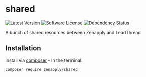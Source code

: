 # shared
[![Latest Version](https://img.shields.io/github/release/zenapply/shared.svg?style=flat-square)](https://github.com/zenapply/shared/releases)
[![Software License](https://img.shields.io/badge/license-MIT-brightgreen.svg?style=flat-square)](LICENSE.md)
[![Dependency Status](https://www.versioneye.com/user/projects/56f3252c35630e0029db0187/badge.svg?style=flat)](https://www.versioneye.com/user/projects/56f3252c35630e0029db0187)

A bunch of shared resources between Zenapply and LeadThread

## Installation

Install via [composer](https://getcomposer.org/) - In the terminal:
```bash
composer require zenapply/shared
```